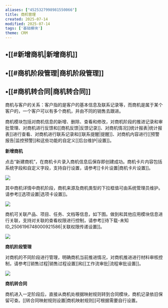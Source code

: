 ```yaml
---
aliases: ["4525327998981550066"]
title: 商机管理
created: 2025-07-14
modified: 2025-07-14
tags: ['基础模块']
theme: CRM
---
```


## •[[#新增商机|新增商机]]

## •[[#商机阶段管理|商机阶段管理]]

## •[[#商机转合同|商机转合同]]

商机与客户的关系：客户指的是客户的基本信息及联系记录等，而商机是属于某个客户的，一个客户可以有多个商机，并由不同的销售去跟进。

商机模块包括对商机信息的新增、删除、查看和修改，对商机阶段的推进记录和审批管理、对商机进行反馈和[[商机反馈|反馈记录]]、对商机情况[[统计报表|统计报表]]进行查看、对商机进行联系记录和[[联系提醒|提醒]]、对商机内容进行[[预警报告|监控预警]]和这些功能的自定义[[后台维护|设置]]。

**新增商机**

点击“新建商机”，在商机卡片录入商机信息后保存即创建成功。商机卡片内容包括系统字段和自定义字段，支持自行设置，请参考[[卡片设置|商机卡片设置]]。

![](https://myhelpdoc.oss-cn-heyuan.aliyuncs.com/mdimages/77ac95c048a042173bc1d0ad5f2af474.jpg)

其中商机详情中商机阶段，商机来源及商机类型的下拉框值可由系统管理员维护。请参考[[选项设置|选项卡设置]]。

![](https://myhelpdoc.oss-cn-heyuan.aliyuncs.com/mdimages/2a767803c98cc9aa618903b6611437a9.jpg)

商机可关联产品、项目、任务、文档等信息，如下图。做到和其他应用模块信息进行关联，支持对关联的查看权限进行控制，请参考[[待下载-未知ID_2506196748000921586|关联权限传递设置]]。

![](https://myhelpdoc.oss-cn-heyuan.aliyuncs.com/mdimages/e1fe85ddcd06f199d360337a89cee6ac.jpg)

**商机阶段管理**

对商机的不同阶段进行管理，明确商机当前推进情况，对商机推进进行材料审核控制，请参考[[销售过程|销售过程设置]]和[[工作流审批|流程审批设置]]。

![](https://myhelpdoc.oss-cn-heyuan.aliyuncs.com/mdimages/cc8929ec1b4b5b0bf2dfc171e2c0af11.jpg)

**商机转合同**

商机进入一定阶段后，直接从商机处根据映射规则转到合同模块，商机记录依旧保留可查。[[转合同映射规则设置|商机映射规则]]可根据需要自行设置。

